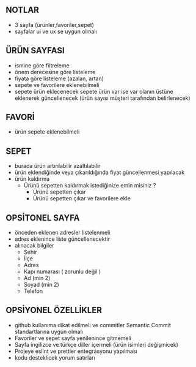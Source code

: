 ## NOTLAR
   - 3 sayfa (ürünler,favoriler,sepet)
   - sayfalar ui ve ux se uygun olmalı

## ÜRÜN SAYFASI
   - ismine göre filtreleme
   - önem derecesine göre listeleme
   - fiyata göre listeleme (azalan, artan)
   - sepete ve favorilere eklenebilmeli
   - sepete ürün eklecenecek sepete ürün var ise var olanın üstüne eklenerek güncellenecek (ürün sayısı müşteri tarafından belirlenecek)

## FAVORİ
   - ürün sepete eklenebilmeli

## SEPET
   - burada ürün artırılabilir azaltılabilir
   - ürün eklendiğinde veya çıkarıldığında fiyat güncellenmesi yapılacak
   - ürün kaldırma
     - Ürünü sepetten kaldırmak istediğinize emin misiniz ?
       - Ürünü sepetten çıkar
       - Ürünü sepetten çıkar ve favorilere ekle

## OPSİTONEL SAYFA
  - önceden eklenen adresler listelenmeli
  - adres eklenince liste güncellenecektir
  - alınacak bilgiler
    - Şehir
    - İlçe
    - Adres
    - Kapı numarası ( zorunlu değil )
    - Ad (min 2)
    - Soyad (min 2)
    - Telefon

## OPSİYONEL ÖZELLİKLER
   - github kullanıma dikat edilmeli ve commitler Semantic Commit standartlarına uygun olmalı
   - Favoriler ve sepet sayfa yenilenince gitmemeli
   - Sayfa ingilizce ve türkçe diller içermeli (ürün isimleri değişmicek)
   - Projeye eslint ve prettier entegrasyonu yapılması
   - kodu desteklicek yorum satırları